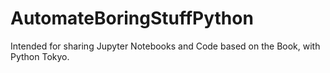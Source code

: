 # AutomateBoringStuffPython

Intended for sharing Jupyter Notebooks and Code based on the Book, with Python Tokyo.
